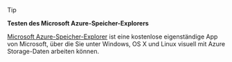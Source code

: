 > [!TIP]
> 
> **Testen des Microsoft Azure-Speicher-Explorers**
> 
> [Microsoft Azure-Speicher-Explorer](../articles/vs-azure-tools-storage-manage-with-storage-explorer.md) ist eine kostenlose eigenständige App von Microsoft, über die Sie unter Windows, OS X und Linux visuell mit Azure Storage-Daten arbeiten können.
> 
> 



<!--HONumber=Dec16_HO2-->


